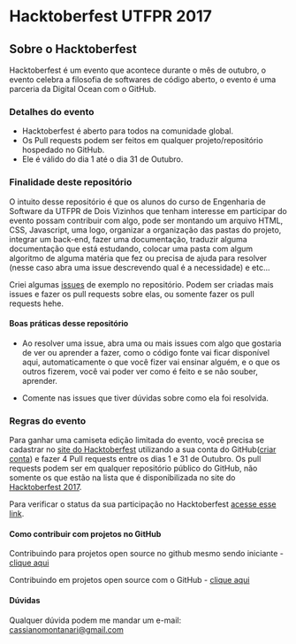# Hacktoberfest UTFPR 2017

## Sobre o Hacktoberfest
Hacktoberfest é um evento que acontece durante o mês de outubro, o evento celebra a filosofia de softwares de código aberto, o evento é uma parceria da Digital Ocean com o GitHub.

### Detalhes do evento
- Hacktoberfest é aberto para todos na comunidade global.
- Os Pull requests podem ser feitos em qualquer projeto/repositório hospedado no GitHub.
- Ele é válido do dia 1 até o dia 31 de Outubro.

### Finalidade deste repositório
O intuito desse repositório é que os alunos do curso de Engenharia de Software da UTFPR de Dois Vizinhos que tenham interesse em participar do evento possam contribuir com algo, pode ser montando um arquivo HTML, CSS, Javascript, uma logo, organizar a organização das pastas do projeto, integrar um back-end, fazer uma documentação, traduzir alguma documentação que está estudando, colocar uma pasta com algum algoritmo de alguma matéria que fez ou precisa de ajuda para resolver (nesse  caso abra uma issue descrevendo qual é a necessidade) e etc...

Criei algumas [issues](https://github.com/cassianomon/HacktoberfestUTFPR/issues) de exemplo no repositório. Podem ser criadas mais issues e fazer os pull requests sobre elas, ou somente fazer os pull requests hehe.

#### Boas práticas desse repositório
- Ao resolver uma issue, abra uma ou mais issues com algo que gostaria de ver ou aprender a fazer, como o código fonte vai ficar disponível aqui, automaticamente o que você fizer vai ensinar alguém, e o que os outros fizerem, você vai poder ver como é feito e se não souber, aprender.

- Comente nas issues que tiver dúvidas sobre como ela foi resolvida.

### Regras do evento
Para ganhar uma camiseta edição limitada do evento, você precisa se cadastrar no [site do Hacktoberfest](https://hacktoberfest.digitalocean.com/sign_up/register) utilizando a sua conta do GitHub([criar conta](https://github.com/join)) e fazer 4 Pull requests entre os dias 1 e 31 de Outubro. Os pull requests podem ser em qualquer repositório público do GitHub, não somente os que estão na lista que é disponibilizada no site do [Hacktoberfest 2017](https://hacktoberfest.digitalocean.com).

Para verificar o status da sua participação no Hacktoberfest [acesse esse link](https://hacktoberfestchecker.herokuapp.com).

#### Como contribuir com projetos no GitHub
Contribuindo para projetos open source no github mesmo sendo iniciante - [clique aqui](https://woliveiras.com.br/posts/contribuindo-para-projetos-open-source-no-github-mesmo-sendo-iniciante/)

Contribuindo em projetos open source com o GitHub - [clique aqui](https://tableless.com.br/contribuindo-em-projetos-open-source-com-o-github/)

#### Dúvidas
Qualquer dúvida podem me mandar um e-mail: [cassianomontanari@gmail.com](mailto:cassianomontanari@gmail.com)
